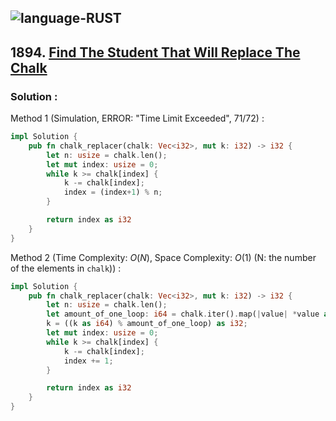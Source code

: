 ![language-RUST](https://img.shields.io/badge/RUST-8d4004?style=for-the-badge&logo=RUST)
---

## 1894. [Find The Student That Will Replace The Chalk](https://leetcode.com/problems/find-the-student-that-will-replace-the-chalk)

### Solution :

Method 1 (Simulation, ERROR: "Time Limit Exceeded", 71/72) :
```rust
impl Solution {
    pub fn chalk_replacer(chalk: Vec<i32>, mut k: i32) -> i32 {
        let n: usize = chalk.len();
        let mut index: usize = 0;
        while k >= chalk[index] {
            k -= chalk[index];
            index = (index+1) % n;
        }

        return index as i32
    }
}
```

Method 2 (Time Complexity: $O(N)$, Space Complexity: $O(1)$ (N: the number of the elements in `chalk`)) :
```rust
impl Solution {
    pub fn chalk_replacer(chalk: Vec<i32>, mut k: i32) -> i32 {
        let n: usize = chalk.len();
        let amount_of_one_loop: i64 = chalk.iter().map(|value| *value as i64).sum();
        k = ((k as i64) % amount_of_one_loop) as i32;
        let mut index: usize = 0;
        while k >= chalk[index] {
            k -= chalk[index];
            index += 1;
        }

        return index as i32
    }
}
```
